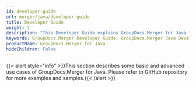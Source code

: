 ```yaml
---
id: developer-guide
url: merger/java/developer-guide
title: Developer Guide
weight: 3
description: "This Developer Guide explains GroupDocs.Merger for Java file merger features and shows how to merge and combine PDF, Word, Excel, PowerPoint documents inside your Java applications"
keywords: GroupDocs.Merger Developer Guide, GroupDocs.Merger Java Developer Guide, GroupDocs.Merger Developer Guide Java, Using GroupDocs.Merger for Java, GroupDocs.Merger for Java
productName: GroupDocs.Merger for Java
hideChildren: False
---
```

{{< alert style="info" >}}This section describes some basic and advanced use cases of GroupDocs.Merger for Java. Please refer to GitHub repository for more examples and samples.{{< /alert >}}
